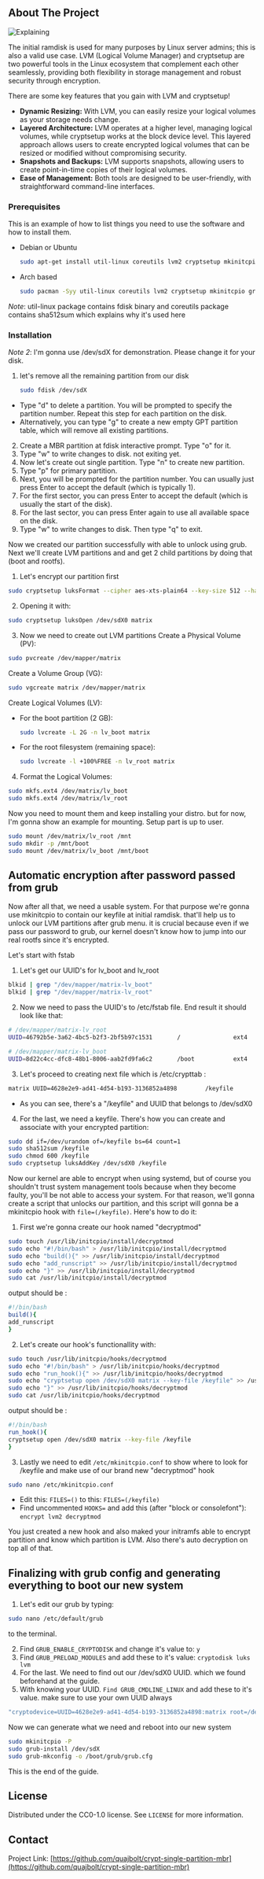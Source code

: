 <!-- ABOUT THE PROJECT -->
## About The Project

![Explaining]

The initial ramdisk is used for many purposes by Linux server admins; this is also a valid use case.
LVM (Logical Volume Manager) and cryptsetup are two powerful tools in the Linux ecosystem that complement each other seamlessly, providing both flexibility in storage management and robust security through encryption.

There are some key features that you gain with LVM and cryptsetup!
  - **Dynamic Resizing:** With LVM, you can easily resize your logical volumes as your storage needs change.
  - **Layered Architecture:** LVM operates at a higher level, managing logical volumes, while cryptsetup works at the block device level. This layered approach allows users to create encrypted logical volumes that can be resized or modified without compromising security.
  - **Snapshots and Backups:** LVM supports snapshots, allowing users to create point-in-time copies of their logical volumes.
  - **Ease of Management:** Both tools are designed to be user-friendly, with straightforward command-line interfaces.



### Prerequisites

This is an example of how to list things you need to use the software and how to install them.
* Debian or Ubuntu
  ```sh
  sudo apt-get install util-linux coreutils lvm2 cryptsetup mkinitcpio grub
  ```

* Arch based
  ```sh
  sudo pacman -Syy util-linux coreutils lvm2 cryptsetup mkinitcpio grub
  ```
*Note*: util-linux package contains fdisk binary and coreutils package contains sha512sum which explains why it's used here



### Installation

*Note 2*: I'm gonna use /dev/sdX for demonstration. Please change it for your disk.

1. let's remove all the remaining partition from our disk
   ```sh
   sudo fdisk /dev/sdX
   ```
 - Type "d" to delete a partition. You will be prompted to specify the partition number. Repeat this step for each partition on the disk.
 - Alternatively, you can type "g" to create a new empty GPT partition table, which will remove all existing partitions.

2. Create a MBR partition at fdisk interactive prompt. Type "o" for it.
3. Type "w" to write changes to disk. not exiting yet.
4. Now let's create out single partition. Type "n" to create new partition.
5. Type "p" for primary partition.
6. Next, you will be prompted for the partition number. You can usually just press Enter to accept the default (which is typically 1).
7. For the first sector, you can press Enter to accept the default (which is usually the start of the disk).
8. For the last sector, you can press Enter again to use all available space on the disk.
9. Type "w" to write changes to disk. Then type "q" to exit.


Now we created our partition successfully with able to unlock using grub. Next we'll create LVM partitions and and get 2 child partitions by doing that (boot and rootfs).

1. Let's encrypt our partition first
```sh
sudo cryptsetup luksFormat --cipher aes-xts-plain64 --key-size 512 --hash sha512 /dev/sdX0
```
2. Opening it with:
```sh
sudo cryptsetup luksOpen /dev/sdX0 matrix
```
3. Now we need to create out LVM partitions
Create a Physical Volume (PV):
```sh
sudo pvcreate /dev/mapper/matrix
```
Create a Volume Group (VG):
```sh
sudo vgcreate matrix /dev/mapper/matrix
```
Create Logical Volumes (LV):
- For the boot partition (2 GB):
  ```sh
  sudo lvcreate -L 2G -n lv_boot matrix
  ```
- For the root filesystem (remaining space):
  ```sh
  sudo lvcreate -l +100%FREE -n lv_root matrix
  ```
4. Format the Logical Volumes:
```sh
sudo mkfs.ext4 /dev/matrix/lv_boot
sudo mkfs.ext4 /dev/matrix/lv_root
```

Now you need to mount them and keep installing your distro. but for now, I'm gonna show an example for mounting. Setup part is up to user.
```sh
sudo mount /dev/matrix/lv_root /mnt
sudo mkdir -p /mnt/boot
sudo mount /dev/matrix/lv_boot /mnt/boot
```


## Automatic encryption after password passed from grub

Now after all that, we need a usable system. For that purpose we're gonna use mkinitcpio to contain our keyfile at initial ramdisk. that'll help us to unlock our LVM partitions after grub menu. it is crucial because even if we pass our password to grub, our kernel doesn't know how to jump into our real rootfs since it's encrypted.

Let's start with fstab
  1. Let's get our UUID's for lv_boot and lv_root
  ```sh
  blkid | grep "/dev/mapper/matrix-lv_boot"
  blkid | grep "/dev/mapper/matrix-lv_root"
  ```
  2. Now we need to pass the UUID's to /etc/fstab file. End result it should look like that:
  ```sh
  # /dev/mapper/matrix-lv_root
  UUID=46792b5e-3a62-4bc5-b2f3-2bf5b97c1531       /               ext4            rw,relatime     0 1

  # /dev/mapper/matrix-lv_boot
  UUID=8d22c4cc-dfc8-48b1-8006-aab2fd9fa6c2       /boot           ext4            rw,relatime     0 2
  ```

  3. Let's proceed to creating next file which is /etc/crypttab :
  ```sh
  matrix UUID=4628e2e9-ad41-4d54-b193-3136852a4898        /keyfile        luks
  ```
  - As you can see, there's a "/keyfile" and UUID that belongs to /dev/sdX0

  4. For the last, we need a keyfile. There's how you can create and associate with your encrypted partition:
  ```sh
  sudo dd if=/dev/urandom of=/keyfile bs=64 count=1
  sudo sha512sum /keyfile
  sudo chmod 600 /keyfile
  sudo cryptsetup luksAddKey /dev/sdX0 /keyfile
  ```

  Now our kernel are able to encrypt when using systemd, but of course you shouldn't trust system management tools because when they become faulty, you'll be not able to access your system. For that reason, we'll gonna create a script that unlocks our partition, and this script will gonna be a mkinitcpio hook with ```file=(/keyfile)```. Here's how to do it:

  1. First we're gonna create our hook named "decryptmod"
  ```sh
  sudo touch /usr/lib/initcpio/install/decryptmod
  sudo echo "#!/bin/bash" > /usr/lib/initcpio/install/decryptmod
  sudo echo "build(){" >> /usr/lib/initcpio/install/decryptmod
  sudo echo "add_runscript" >> /usr/lib/initcpio/install/decryptmod
  sudo echo "}" >> /usr/lib/initcpio/install/decryptmod
  sudo cat /usr/lib/initcpio/install/decryptmod
  ```
  output should be :
  ```sh
  #!/bin/bash
  build(){
  add_runscript
  }
  ```

  2. Let's create our hook's functionallity with:
  ```sh
  sudo touch /usr/lib/initcpio/hooks/decryptmod
  sudo echo "#!/bin/bash" > /usr/lib/initcpio/hooks/decryptmod
  sudo echo "run_hook(){" >> /usr/lib/initcpio/hooks/decryptmod
  sudo echo "cryptsetup open /dev/sdX0 matrix --key-file /keyfile" >> /usr/lib/initcpio/hooks/decryptmod
  sudo echo "}" >> /usr/lib/initcpio/hooks/decryptmod
  sudo cat /usr/lib/initcpio/hooks/decryptmod
  ```
  output should be :
  ```sh
  #!/bin/bash
  run_hook(){
  cryptsetup open /dev/sdX0 matrix --key-file /keyfile
  }
  ```

  3. Lastly we need to edit ```/etc/mkinitcpio.conf``` to show where to look for /keyfile and make use of our brand new "decryptmod" hook
  ```sh
  sudo nano /etc/mkinitcpio.conf
  ```
  - Edit this: ```FILES=()``` to this: ```FILES=(/keyfile)```
  - Find uncommented ```HOOKS=``` and add this (after "block or consolefont"): ```encrypt lvm2 decryptmod```

  You just created a new hook and also maked your initramfs able to encrypt partition and know which partition is LVM. Also there's auto decryption on top all of that.



## Finalizing with grub config and generating everything to boot our new system
  1. Let's edit our grub by typing:
  ```sh
  sudo nano /etc/default/grub
  ```
  to the terminal.

  2. Find ```GRUB_ENABLE_CRYPTODISK``` and change it's value to: ```y```
  3. Find ```GRUB_PRELOAD_MODULES``` and add these to it's value: ```cryptodisk luks lvm```
  4. For the last. We need to find out our /dev/sdX0 UUID. which we found beforehand at the guide.
  5. With knowing your UUID. ```Find GRUB_CMDLINE_LINUX``` and add these to it's value. make sure to use your own UUID always
  ```sh
  "cryptodevice=UUID=4628e2e9-ad41-4d54-b193-3136852a4898:matrix root=/dev/mapper/matrix-lv_root"
  ```

  Now we can generate what we need and reboot into our new system
  ```sh
  sudo mkinitcpio -P
  sudo grub-install /dev/sdX
  sudo grub-mkconfig -o /boot/grub/grub.cfg
  ```

  This is the end of the guide.


<!-- LICENSE -->
## License

Distributed under the CC0-1.0 license. See `LICENSE` for more information.


<!-- CONTACT -->
## Contact

Project Link: [https://github.com/quajbolt/crypt-single-partition-mbr](https://github.com/quajbolt/crypt-single-partition-mbr)



<!-- MARKDOWN LINKS & IMAGES -->
<!-- https://www.markdownguide.org/basic-syntax/#reference-style-links -->
[Explaining]: https://raw.githubusercontent.com/quajbolt/crypt-single-partition-mbr/refs/heads/main/drawing0.svg

